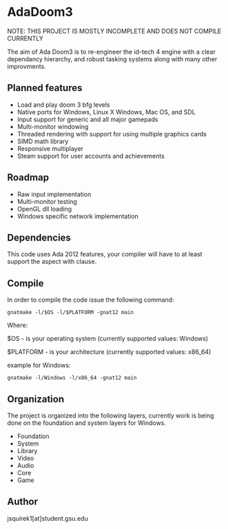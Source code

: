 AdaDoom3
========

NOTE: THIS PROJECT IS MOSTLY INCOMPLETE AND DOES NOT COMPILE CURRENTLY

The aim of Ada Doom3 is to re-engineer the id-tech 4 engine with a clear dependancy hierarchy, and robust tasking systems along with many other improvments.

Planned features
----------------
* Load and play doom 3 bfg levels
* Native ports for Windows, Linux X Windows, Mac OS, and SDL
* Input support for generic and all major gamepads
* Multi-monitor windowing
* Threaded rendering with support for using multiple graphics cards
* SIMD math library
* Responsive multiplayer
* Steam support for user accounts and achievements

Roadmap
-------
* Raw input implementation
* Multi-monitor testing
* OpenGL dll loading
* Windows specific network implementation

Dependencies
------------
This code uses Ada 2012 features, your compiler will have to at least support the aspect with clause.

Compile
-------
In order to compile the code issue the following command:

  `gnatmake -l/$OS -l/$PLATFORM -gnat12 main`

Where:

 $OS - is your operating system (currently supported values: Windows)

 $PLATFORM - is your architecture (currently supported values: x86_64)

  example for Windows:

  `gnatmake -l/Windows -l/x86_64 -gnat12 main`

Organization
------------
The project is organized into the following layers, currently work is being done on the foundation and system layers for Windows.
* Foundation 
* System
* Library
* Video
* Audio
* Core
* Game

Author
------
jsquirek1[at]student.gsu.edu

